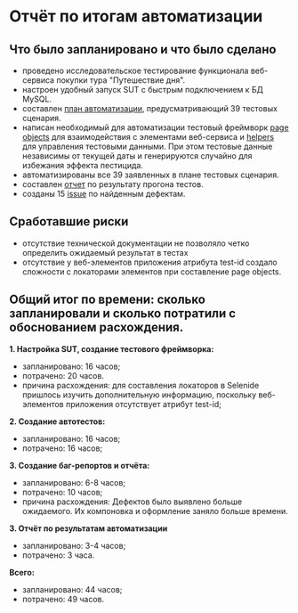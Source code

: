 # Отчёт по итогам автоматизации
## Что было запланировано и что было сделано

* проведено исследовательское тестирование функционала веб-сервиса покупки тура "Путешествие дня".
* настроен удобный запуск SUT с быстрым подключением к БД MySQL.
* составлен [план автоматизации](https://github.com/yulialener/CourseWork/blob/104a2a40359bdc98e34584be3ad431f828c7a132/docs/Plan.md), предусматривающий 39 тестовых сценария.
* написан необходимый для автоматизации тестовый фреймворк [page objects](https://github.com/yulialener/CourseWork/blob/64509cd31591891f411a5dac0c9fc838e91bbf83/src/test/java/pages) для взаимодействия с элементами веб-сервиса и [helpers](https://github.com/yulialener/CourseWork/blob/64509cd31591891f411a5dac0c9fc838e91bbf83/src/test/java/data) для управления тестовыми данными. При этом тестовые данные независимы от текущей даты и генерируются случайно для избежания эффекта пестицида.
* автоматизированы все 39 заявленных в плане тестовых сценария.
* составлен [отчет](https://github.com/yulialener/CourseWork/blob/64509cd31591891f411a5dac0c9fc838e91bbf83/docs/Report.md) по результату прогона тестов.
* созданы 15 [issue](https://github.com/yulialener/CourseWork/issues) по найденным дефектам.

## Сработавшие риски
* отсутствие технической документации не позволяло четко определить ожидаемый результат в тестах
* отсутствие у веб-элементов приложения атрибута test-id создало сложности с локаторами элементов при составление page objects.

## Общий итог по времени: сколько запланировали и сколько потратили с обоснованием расхождения. <br>

**1. Настройка SUT, создание тестового фреймворка:**
- запланировано: 16 часов;
- потрачено: 20 часов.
- причина расхождения: для составления локаторов в Selenide пришлось изучить дополнительную информацию, поскольку веб-элементов приложения отсутствует атрибут test-id;


**2. Создание автотестов:**
- запланировано: 16 часов;
- потрачено: 16 часов;


**3. Создание баг-репортов и отчёта:**
- запланировано: 6-8 часов;
- потрачено: 10 часов;
- причина расхождения: Дефектов было выявлено больше ожидаемого. Их компоновка и оформление заняло больше времени.


**3. Отчёт по результатам автоматизации** 
- запланировано: 3-4 часов;
- потрачено: 3 часа.


**Всего:**
- запланировано: 44 часов;
- потрачено: 49 часов.


